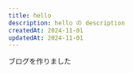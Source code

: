 ```yaml
---
title: hello
description: hello の description
createdAt: 2024-11-01
updatedAt: 2024-11-01
---
```


ブログを作りました